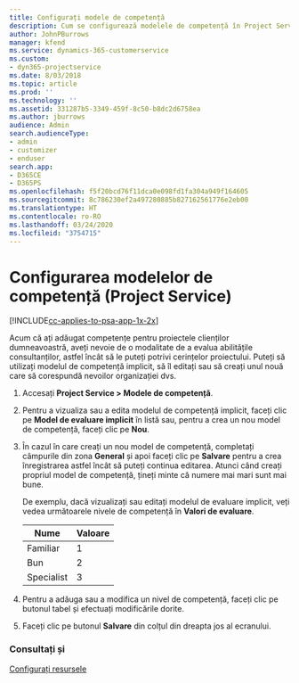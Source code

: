 ```yaml
---
title: Configurați modele de competență
description: Cum se configurează modelele de competență în Project Service
author: JohnPBurrows
manager: kfend
ms.service: dynamics-365-customerservice
ms.custom:
- dyn365-projectservice
ms.date: 8/03/2018
ms.topic: article
ms.prod: ''
ms.technology: ''
ms.assetid: 331287b5-3349-459f-8c50-b8dc2d6758ea
ms.author: jburrows
audience: Admin
search.audienceType:
- admin
- customizer
- enduser
search.app:
- D365CE
- D365PS
ms.openlocfilehash: f5f20bcd76f11dca0e098fd1fa304a949f164605
ms.sourcegitcommit: 8c786230ef2a497280885b827162561776e2eb00
ms.translationtype: HT
ms.contentlocale: ro-RO
ms.lasthandoff: 03/24/2020
ms.locfileid: "3754715"
---
```

# <a name="set-up-proficiency-models-project-service"></a>Configurarea modelelor de competență (Project Service)

[!INCLUDE[cc-applies-to-psa-app-1x-2x](../includes/cc-applies-to-psa-app-1x-2x.md)]

Acum că ați adăugat competențe pentru proiectele clienților dumneavoastră, aveți nevoie de o modalitate de a evalua abilitățile consultanților, astfel încât să le puteți potrivi cerințelor proiectului. Puteți să utilizați modelul de competență implicit, să îl editați sau să creați unul nouă care să corespundă nevoilor organizației dvs.  
  
1.  Accesați **Project Service > Modele de competență**.  
  
2.  Pentru a vizualiza sau a edita modelul de competență implicit, faceți clic pe **Model de evaluare implicit** în listă sau, pentru a crea un nou model de competență, faceți clic pe **Nou**.  
  
3.  În cazul în care creați un nou model de competență, completați câmpurile din zona **General** și apoi faceți clic pe **Salvare** pentru a crea înregistrarea astfel încât să puteți continua editarea. Atunci când creați propriul model de competență, țineți minte că numere mai mari sunt mai bune.  
  
     De exemplu, dacă vizualizați sau editați modelul de evaluare implicit, veți vedea următoarele nivele de competență în **Valori de evaluare**.  
  
    |Nume|Valoare|  
    |----------|-----------|  
    |Familiar|1|  
    |Bun|2|  
    |Specialist|3|  
  
4.  Pentru a adăuga sau a modifica un nivel de competență, faceți clic pe butonul tabel și efectuați modificările dorite.  
  
5.  Faceți clic pe butonul **Salvare** din colțul din dreapta jos al ecranului.  
  
### <a name="see-also"></a>Consultați și  
 [Configurați resursele](../project-service/set-up-resources.md)
